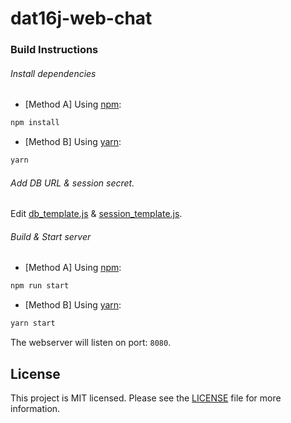 # dat16j-web-chat

### Build Instructions

###### Install dependencies
- [Method A] Using [npm](https://www.npmjs.com):

```sh
npm install
```
- [Method B] Using [yarn](https://yarnpkg.com):

```sh
yarn
```

###### Add DB URL & session secret.

Edit [db_template.js](src/config/db_template.js) & [session_template.js](src/config/session_template.js).

###### Build & Start server
- [Method A] Using [npm](https://www.npmjs.com):

```sh
npm run start
```
- [Method B] Using [yarn](https://yarnpkg.com):

```sh
yarn start
```

The webserver will listen on port: `8080`.


## License

This project is MIT licensed.
Please see the [LICENSE](LICENSE) file for more information.

